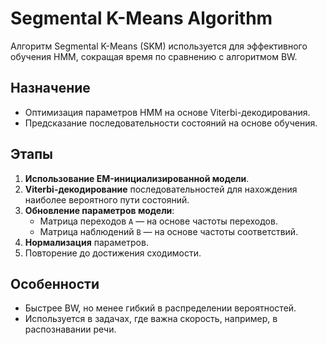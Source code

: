 # Segmental K-Means Algorithm

Алгоритм Segmental K-Means (SKM) используется для эффективного обучения HMM, сокращая время по сравнению с алгоритмом BW.

## Назначение
- Оптимизация параметров HMM на основе Viterbi-декодирования.
- Предсказание последовательности состояний на основе обучения.

## Этапы

1. **Использование EM-инициализированной модели**.
2. **Viterbi-декодирование** последовательностей для нахождения наиболее вероятного пути состояний.
3. **Обновление параметров модели**:
   - Матрица переходов `A` — на основе частоты переходов.
   - Матрица наблюдений `B` — на основе частоты соответствий.
4. **Нормализация** параметров.
5. Повторение до достижения сходимости.

## Особенности

- Быстрее BW, но менее гибкий в распределении вероятностей.
- Используется в задачах, где важна скорость, например, в распознавании речи.

